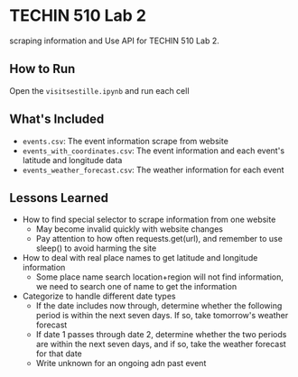 # TECHIN 510 Lab 2

scraping information and Use API for TECHIN 510 Lab 2.

## How to Run
Open the `visitsestille.ipynb` and run each cell

## What's Included
- `events.csv`: The event information scrape from website
- `events_with_coordinates.csv`: The event information and each event's latitude and longitude data
- `events_weather_forecast.csv`: The weather information for each event
## Lessons Learned
- How to find special selector to scrape information from one website
  - May become invalid quickly with website changes
  - Pay attention to how often requests.get(url), and remember to use sleep() to avoid harming the site
- How to deal with real place names to get latitude and longitude information
  - Some place name search location+region will not find information, we need to search one of name  to get the information
- Categorize to handle different date types
  - If the date includes now through, determine whether the following period is within the next seven days. If so, take tomorrow's weather forecast
  - If date 1 passes through date 2, determine whether the two periods are within the next seven days, and if so, take the weather forecast for that date
  - Write unknown for an ongoing adn past event